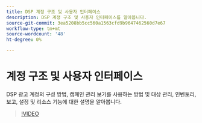 ```yaml
---
title: DSP 계정 구조 및 사용자 인터페이스
description: DSP 계정 구조 및 사용자 인터페이스를 알아봅니다.
source-git-commit: 3ea5208bb5cc560a1563cfd9b9647462560d7e67
workflow-type: tm+mt
source-wordcount: '48'
ht-degree: 0%

---
```


# 계정 구조 및 사용자 인터페이스

DSP 광고 계정의 구성 방법, 캠페인 관리 보기를 사용하는 방법 및 대상 관리, 인벤토리, 보고, 설정 및 리소스 기능에 대한 설명을 알아봅니다.

>[!VIDEO](https://video.tv.adobe.com/v/339206)
